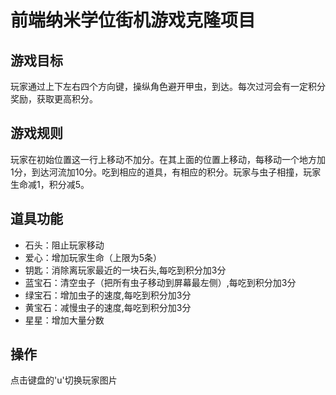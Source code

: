 
# 前端纳米学位街机游戏克隆项目

## 游戏目标

玩家通过上下左右四个方向键，操纵角色避开甲虫，到达。每次过河会有一定积分奖励，获取更高积分。

## 游戏规则

玩家在初始位置这一行上移动不加分。在其上面的位置上移动，每移动一个地方加1分，到达河流加10分。吃到相应的道具，有相应的积分。玩家与虫子相撞，玩家生命减1，积分减5。

## 道具功能

* 石头：阻止玩家移动
* 爱心：增加玩家生命（上限为5条）
* 钥匙：消除离玩家最近的一块石头,每吃到积分加3分
* 蓝宝石：清空虫子（把所有虫子移动到屏幕最左侧）,每吃到积分加3分
* 绿宝石：增加虫子的速度,每吃到积分加3分
* 黄宝石：减慢虫子的速度,每吃到积分加3分
* 星星：增加大量分数

## 操作

点击键盘的'u'切换玩家图片
